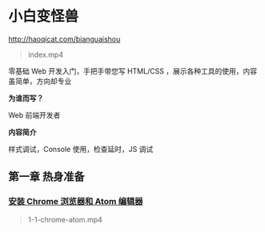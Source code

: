 # 小白变怪兽

<http://haoqicat.com/bianguaishou>

> index.mp4

零基础 Web 开发入门，手把手带您写 HTML/CSS ，展示各种工具的使用，内容虽简单，方向却专业

**为谁而写？**

Web 前端开发者

**内容简介**

样式调试，Console 使用，检查延时，JS 调试

## 第一章 热身准备

### [安装 Chrome 浏览器和 Atom 编辑器](http://haoqicat.com/bianguaishou/1-1-chrome-atom)

> 1-1-chrome-atom.mp4

